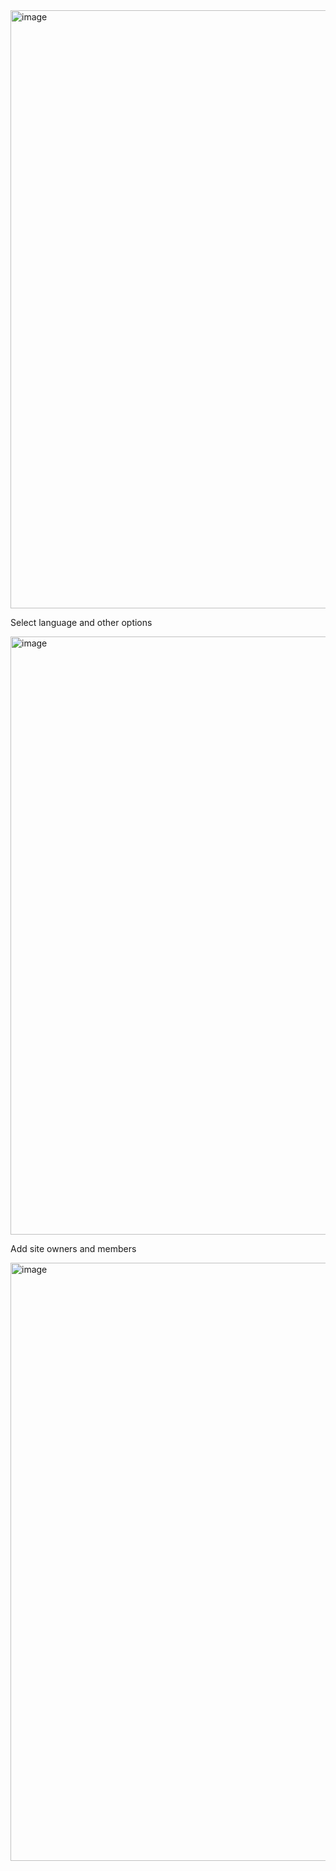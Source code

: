 <img width="957" alt="image" src="https://github.com/user-attachments/assets/21c895a9-9db2-414f-bc7e-acc90dae5779" />


Select language and other options

<img width="957" alt="image" src="https://github.com/user-attachments/assets/041083a2-a066-4e8d-a175-97ff8fe02e68" />


Add site owners and members

<img width="957" alt="image" src="https://github.com/user-attachments/assets/a8da0f39-72e1-4759-b9d9-8b2666a4360f" />
